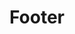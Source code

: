 ---
title: Footer
routable: false
visible: false
expires: 0
pageOptions:
    noIndex: true
sitemap:
   ignore: true
# do not change taxonomy definition
# unique category is an identifier in templates/partials/footer.html.twig
taxonomy:
   tag: 'unique-footer'

content:
  headline: Stay in touch
  byline:
    # (values) bold | italic | uppercase | normal-case | small | normal-case
    text: In posuere eleifend <span class="nowrap">odio quisque</span> semper.
  button:
    # (values) fa-envelope-o | bold | italic | uppercase | normal-case | small | normal-case
    text: 'Newsletter'
    class: 'fa-envelope-o'
    url: 'https://kittyfishfrommars.github.io'

social:
  items:
    -
      title: YouTube
      icon: fa-youtube-play
      url: 'https://youtube.com'
    -
      title: Facebook
      icon: fa-facebook
      url: 'https://facebook.com'
    -
      title: Tickets
      # icon: fa fa-ticket
      icon: fa-tags
      url: 'https://github.com/kittyfishfrommars'

legal:
  items:
    -
      title: 'Credits'
      # url: 'https://www.google.com'
      param: '#credits'
    -
      title: 'Privacy Policy'
      # url: 'https://www.youtube.com'
      param: '#privacy'
    -
      title: 'Legal Notice'
      # url: 'https://www.youtube.com'
      param: '#privacy'
---
